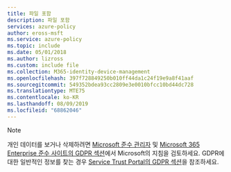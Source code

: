 ```yaml
---
title: 파일 포함
description: 파일 포함
services: azure-policy
author: eross-msft
ms.service: azure-policy
ms.topic: include
ms.date: 05/01/2018
ms.author: lizross
ms.custom: include file
ms.collection: M365-identity-device-management
ms.openlocfilehash: 397f728849250b010ff44da1c24f19e9a8f41aaf
ms.sourcegitcommit: 549352bdea93cc2809e3e0010bfcc10bd44dc728
ms.translationtype: MTE75
ms.contentlocale: ko-KR
ms.lasthandoff: 08/09/2019
ms.locfileid: "68862046"
---
```

>[!Note]
>개인 데이터를 보거나 삭제하려면 [Microsoft 준수 관리자](https://servicetrust.microsoft.com/ComplianceManager) 및 [Microsoft 365 Enterprise 준수 사이트의 GDPR 섹션](https://docs.microsoft.com/microsoft-365/compliance/gdpr)에서 Microsoft의 지침을 검토하세요. GDPR에 대한 일반적인 정보를 찾는 경우 [Service Trust Portal의 GDPR 섹션](https://servicetrust.microsoft.com/ViewPage/GDPRGetStarted)을 참조하세요.
